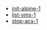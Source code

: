 * [init-alpine-1](tests/init-alpine-1.html)
* [list-vms-1](tests/list-vms-1.html)
* [stop-acs-1](tests/stop-acs-1.html)

